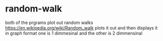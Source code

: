 # random-walk
both of the prgrams plot out random walks https://en.wikipedia.org/wiki/Random_walk plots it out and then displays it in graph format one is 1 dimmesinal and the other is
2 dimmensinal
